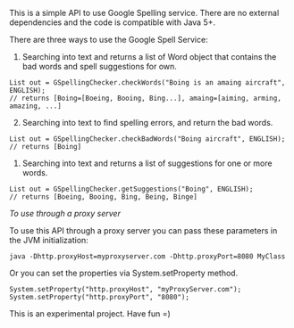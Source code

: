 This is a simple API to use Google Spelling service. There are no external dependencies and the code is compatible with Java 5+.

There are three ways to use the Google Spell Service:

1) Searching into text and returns a list of Word object that contains the bad words and spell suggestions for own.
<pre><code>List<Word> out = GSpellingChecker.checkWords("Boing is an amaing aircraft", ENGLISH);
// returns [Boing=[Boeing, Booing, Bing...], amaing=[aiming, arming, amazing, ...]</code></pre>

2) Searching into text to find spelling errors, and return the bad words.
<pre><code>List<String> out = GSpellingChecker.checkBadWords("Boing aircraft", ENGLISH);
// returns [Boing]</code></pre>

1) Searching into text and returns a list of suggestions for one or more words.
<pre><code>List<String> out = GSpellingChecker.getSuggestions("Boing", ENGLISH);
// returns [Boeing, Booing, Bing, Being, Binge]</code></pre>

*To use through a proxy server*

To use this API through a proxy server you can pass these parameters in the JVM initialization:

<pre><code>java -Dhttp.proxyHost=myproxyserver.com -Dhttp.proxyPort=8080 MyClass</code></pre>

Or you can set the properties via System.setProperty method.

<pre><code>System.setProperty("http.proxyHost", "myProxyServer.com");
System.setProperty("http.proxyPort", "8080");</code></pre>

This is an experimental project. Have fun =)